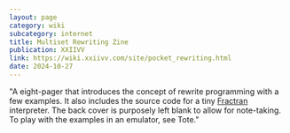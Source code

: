 ```yaml
---
layout: page
category: wiki
subcategory: internet
title: Multiset Rewriting Zine
publication: XXIIVV
link: https://wiki.xxiivv.com/site/pocket_rewriting.html
date: 2024-10-27
---
```


"A eight-pager that introduces the concept of rewrite programming with a few examples. It also includes the source code for a tiny [Fractran](/fractran/) interpreter. The back cover is purposely left blank to allow for note-taking. To play with the examples in an emulator, see Tote."
